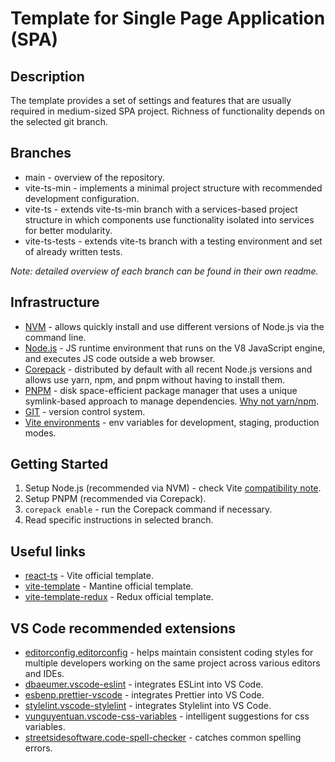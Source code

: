 # Template for Single Page Application (SPA)

## Description

The template provides a set of settings and features that are usually required in medium-sized SPA project. Richness of functionality depends on the selected git branch.

## Branches

- main - overview of the repository.
- vite-ts-min - implements a minimal project structure with recommended development configuration.
- vite-ts - extends vite-ts-min branch with a services-based project structure in which components use functionality isolated into services for better modularity.
- vite-ts-tests - extends vite-ts branch with a testing environment and set of already written tests.

_Note: detailed overview of each branch can be found in their own readme._

## Infrastructure

- [NVM](https://github.com/nvm-sh/nvm) - allows quickly install and use different versions of Node.js via the command line.
- [Node.js](https://nodejs.org) - JS runtime environment that runs on the V8 JavaScript engine, and executes JS code outside a web browser.
- [Corepack](https://github.com/nodejs/corepack) - distributed by default with all recent Node.js versions and allows use yarn, npm, and pnpm without having to install them.
- [PNPM](https://pnpm.io) - disk space-efficient package manager that uses a unique symlink-based approach to manage dependencies. [Why not yarn/npm](https://refine.dev/blog/pnpm-vs-npm-and-yarn/#why-not-npm-or-yarn).
- [GIT](https://git-scm.com/) - version control system.
- [Vite environments](https://vitejs.dev/guide/env-and-mode) - env variables for development, staging, production modes.

## Getting Started

1. Setup Node.js (recommended via NVM) - check Vite [compatibility note](https://vitejs.dev/guide/#scaffolding-your-first-vite-project).
2. Setup PNPM (recommended via Corepack).
3. `corepack enable` - run the Corepack command if necessary.
4. Read specific instructions in selected branch.

## Useful links

- [react-ts](https://vitejs.dev/guide/#trying-vite-online) - Vite official template.
- [vite-template](https://mantine.dev/getting-started/#get-started-with-a-template) - Mantine official template.
- [vite-template-redux](https://github.com/reduxjs/redux-templates) - Redux official template.

## VS Code recommended extensions

- [editorconfig.editorconfig](https://marketplace.visualstudio.com/items?itemName=EditorConfig.EditorConfig) - helps maintain consistent coding styles for multiple developers working on the same project across various editors and IDEs.
- [dbaeumer.vscode-eslint](https://marketplace.visualstudio.com/items?itemName=dbaeumer.vscode-eslint) - integrates ESLint into VS Code.
- [esbenp.prettier-vscode](https://marketplace.visualstudio.com/items?itemName=esbenp.prettier-vscode) - integrates Prettier into VS Code.
- [stylelint.vscode-stylelint](https://marketplace.visualstudio.com/items?itemName=stylelint.vscode-stylelint) - integrates Stylelint into VS Code.
- [vunguyentuan.vscode-css-variables](https://marketplace.visualstudio.com/items?itemName=vunguyentuan.vscode-css-variables) - intelligent suggestions for css variables.
- [streetsidesoftware.code-spell-checker](https://marketplace.visualstudio.com/items?itemName=streetsidesoftware.code-spell-checker) - catches common spelling errors.
